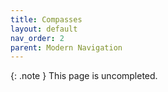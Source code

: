 ```yaml
---
title: Compasses
layout: default
nav_order: 2
parent: Modern Navigation
---
```

{: .note }
This page is uncompleted.


